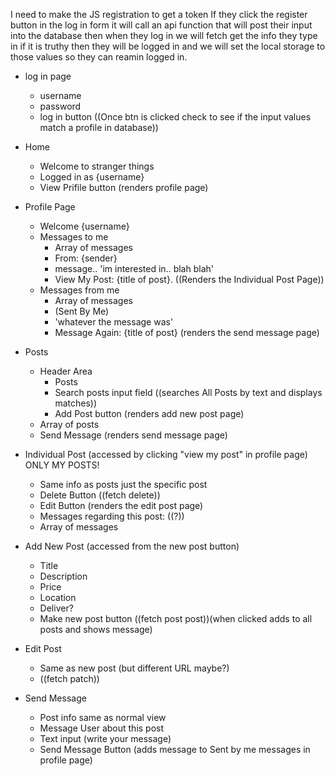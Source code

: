 I need to make the JS registration to get a token
If they click the register button in the log in form it will call an api function
that will post their input into the database
then when they log in we will fetch get the info they type in
if it is truthy then they will be logged in and we will set the local storage to those values so they can reamin logged in.

- log in page
    - username
    - password
    - log in button 
((Once btn is clicked check to see if the input values match a profile in database))

- Home 
    - Welcome to stranger things
    - Logged in as {username}
    - View Prifile button (renders profile page)

- Profile Page 
    - Welcome {username}
    - Messages to me
        - Array of messages
        - From: {sender}
        - message.. 'im interested in.. blah blah'
        - View My Post: {title of post}. 
    ((Renders the Individual Post Page))
    - Messages from me
        - Array of messages
        - (Sent By Me)
        - 'whatever the message was'
        - Message Again: {title of post} (renders the send message page)
- Posts 
    - Header Area
        - Posts
        - Search posts input field ((searches All Posts by text and displays matches))
        - Add Post button (renders add new post page)
    - Array of posts
    - Send Message (renders send message page)
- Individual Post (accessed by clicking "view my post" in profile page) ONLY MY POSTS!
    - Same info as posts just the specific post
    - Delete Button ((fetch delete))
    - Edit Button   (renders the edit post page)
    - Messages regarding this post: ((?))
    - Array of messages 
- Add New Post (accessed from the new post button)
    - Title
    - Description
    - Price 
    - Location
    - Deliver?
    - Make new post button ((fetch post post))(when clicked adds to all posts and shows message)
- Edit Post
    - Same as new post (but different URL maybe?)
    - ((fetch patch))
- Send Message 
    - Post info same as normal view
    - Message User about this post
    - Text input (write your message)
    - Send Message Button (adds message to Sent by me messages in profile page)